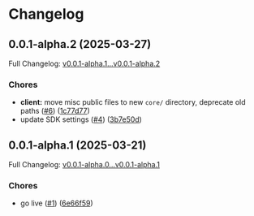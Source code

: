 # Changelog

## 0.0.1-alpha.2 (2025-03-27)

Full Changelog: [v0.0.1-alpha.1...v0.0.1-alpha.2](https://github.com/JackYouk/fedex-ts-sdk/compare/v0.0.1-alpha.1...v0.0.1-alpha.2)

### Chores

* **client:** move misc public files to new `core/` directory, deprecate old paths ([#6](https://github.com/JackYouk/fedex-ts-sdk/issues/6)) ([1c77d77](https://github.com/JackYouk/fedex-ts-sdk/commit/1c77d7760f7c3d8eaafbaee10856bcdd6a6f8400))
* update SDK settings ([#4](https://github.com/JackYouk/fedex-ts-sdk/issues/4)) ([3b7e50d](https://github.com/JackYouk/fedex-ts-sdk/commit/3b7e50dffd43c4d6474be97c905ce7e8a741cd69))

## 0.0.1-alpha.1 (2025-03-21)

Full Changelog: [v0.0.1-alpha.0...v0.0.1-alpha.1](https://github.com/JackYouk/fedex-ts-sdk/compare/v0.0.1-alpha.0...v0.0.1-alpha.1)

### Chores

* go live ([#1](https://github.com/JackYouk/fedex-ts-sdk/issues/1)) ([6e66f59](https://github.com/JackYouk/fedex-ts-sdk/commit/6e66f59e5bd05f42150387a7d0d3dd3b62632899))
